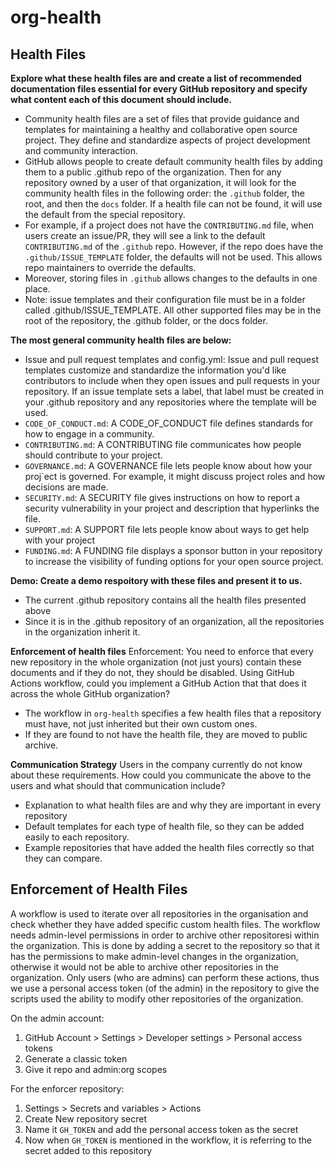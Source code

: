 # org-health

## Health Files
**Explore what these health files are and create a list of recommended documentation files essential for every GitHub repository and specify what content each of this document should include.**
- Community health files are a set of files that provide guidance and templates for maintaining a healthy and collaborative open source project. They define and standardize aspects of project development and community interaction. 
- GitHub allows people to create default community health files by adding them to a public .github repo of the organization. Then for any repository owned by a user of that organization, it will look for the community health files in the following order: the `.github` folder, the root, and then the `docs` folder. If a health file can not be found, it will use the default from the special repository.
- For example, if a project does not have the `CONTRIBUTING.md` file, when users create an issue/PR, they will see a link to the default `CONTRIBUTING.md` of the `.github` repo. However, if the repo does have the `.github/ISSUE_TEMPLATE` folder, the defaults will not be used. This allows repo maintainers to override the defaults. 
- Moreover, storing files in `.github` allows changes to the defaults in one place. 
- Note: issue templates and their configuration file must be in a folder called .github/ISSUE_TEMPLATE. All other supported files may be in the root of the repository, the .github folder, or the docs folder.

**The most general community health files are below:**
- Issue and pull request templates and config.yml: Issue and pull request templates customize and standardize the information you'd like contributors to include when they open issues and pull requests in your repository. If an issue template sets a label, that label must be created in your .github repository and any repositories where the template will be used.
- `CODE_OF_CONDUCT.md`: A CODE_OF_CONDUCT file defines standards for how to engage in a community.
- `CONTRIBUTING.md`: A CONTRIBUTING file communicates how people should contribute to your project.
- `GOVERNANCE.md`: A GOVERNANCE file lets people know about how your proj`ect is governed. For example, it might discuss project roles and how decisions are made.
- `SECURITY.md`: A SECURITY file gives instructions on how to report a security vulnerability in your project and description that hyperlinks the file. 
- `SUPPORT.md`: A SUPPORT file lets people know about ways to get help with your project
- `FUNDING.md`: A FUNDING file displays a sponsor button in your repository to increase the visibility of funding options for your open source project.

**Demo: Create a demo respoitory with these files and present it to us.**
- The current .github repository contains all the health files presented above
- Since it is in the .github repository of an organization, all the repositories in the organization inherit it. 

**Enforcement of health files**
Enforcement: You need to enforce that every new repository in the whole organization (not just yours) contain these documents and if they do not, they should be disabled. Using GitHub Actions workflow, could you implement a GitHub Action that that does it across the whole GitHub organization?
- The workflow in `org-health` specifies a few health files that a repository must have, not just inherited but their own custom ones.
- If they are found to not have the health file, they are moved to public archive. 

**Communication Strategy**
Users in the company currently do not know about these requirements. How could you communicate the above to the users and what should that communication include?
- Explanation to what health files are and why they are important in every repository
- Default templates for each type of health file, so they can be added easily to each repository. 
- Example repositories that have added the health files correctly so that they can compare. 


## Enforcement of Health Files
A workflow is used to iterate over all repositories in the organisation and check whether they have added specific custom health files. The workflow needs admin-level permissions in order to archive other repositoresi within the organization. This is done by adding a secret to the repository so that it has the permissions to make admin-level changes in the organization, otherwise it would not be able to archive other repositories in the organization. Only users (who are admins) can perform these actions, thus we use a personal access token (of the admin) in the repository to give the scripts used the ability to modify other repositories of the organization. 

On the admin account:
1. GitHub Account > Settings > Developer settings > Personal access tokens
2. Generate a classic token
3. Give it repo and admin:org scopes

For the enforcer repository:
1. Settings > Secrets and variables > Actions
2. Create New repository secret
3. Name it `GH_TOKEN` and add the personal access token as the secret
4. Now when `GH_TOKEN` is mentioned in the workflow, it is referring to the secret added to this repository
